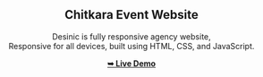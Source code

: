 <div align="center">
 
  <br />
  <br />

  <h2 align="center">Chitkara Event Website</h2>

  Desinic is fully responsive agency website, <br />Responsive for all devices, built using HTML, CSS, and JavaScript.

  <a href="https://vaibhav-git00.github.io/Event-/"><strong>➥ Live Demo</strong></a>

</div>

<br />

